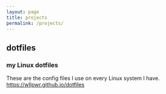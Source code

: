```yaml
---
layout: page
title: projects
permalink: /projects/
---
```


## dotfiles

### my Linux dotfiles

These are the config files I use on every Linux system I have.
<https://wllpwr.github.io/dotfiles>
